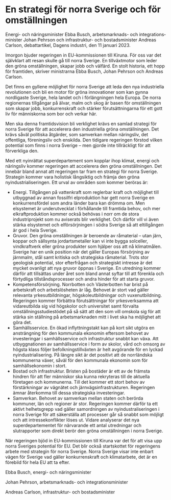 # En strategi för norra Sverige och för omställningen

Energi- och närings­minister Ebba Busch, arbetsmarknads- och integrations­minister Johan Pehrson och infrastruktur- och bostadsminister Andreas Carlson, debattartikel, Dagens industri, den 11 januari 2023.

Imorgon bjuder regeringen in EU-kommissionen till Kiruna. För oss var det självklart att resan skulle gå till norra Sverige. En tillväxtmotor som leder den gröna omställningen, skapar jobb och välfärd. En stolt historia, ett hopp för framtiden, skriver ministrarna Ebba Busch, Johan Pehrson och Andreas Carlson.

Det finns en gyllene möjlighet för norra Sverige att leda den nya industriella revolutionen och bli en motor för gröna innovationer som kan gynna nordligaste Sverige, hela landet och i förlängningen hela Europa. De norra regionernas tillgångar på älvar, malm och skog är basen för omställningen som skapar jobb, konkurrenskraft och stärker förutsättningarna för ett gott liv för människorna som bor och verkar här.

Men ska denna framtidsvision bli verklighet krävs en samlad strategi för norra Sverige för att accelerera den industriella gröna omställningen. Det krävs såväl politiska åtgärder, som samverkan mellan näringsliv, det offentliga, föreningsliv och enskilda. Den tidigare regeringen förstod vilken potential som finns i norra Sverige – men gjorde inte tillräckligt för att förverkliga den.

Med ett nyinrättat superdepartement som kopplar ihop klimat, energi och näringsliv kommer regeringen att accelerera den gröna omställningen. Det innebär bland annat att regeringen tar fram en strategi för norra Sverige. Strategin kommer vara holistisk långsiktig och främja den gröna nyindustrialiseringen. Ett urval av områden som kommer beröras är:

* Energi. Tillgången på vattenkraft som reglerbar kraft och möjlighet till utbyggnad av annan fossilfri elproduktion har gett norra Sverige en konkurrensfördel som andra länder bara kan drömma om. Men elsystemet är underutvecklat i förhållande till framtida behov, och mer elkraftproduktion kommer också behövas i norr om de stora industriprojekt som nu aviserats blir verklighet. Och därför vill vi även stärka elsystemet och elförsörjningen i södra Sverige så att eltillgången är god i hela Sverige.
* Gruvor. Den gröna omställningen är beroende av råmaterial – utan järn, koppar och sällsynta jordartsmetaller kan vi inte bygga solceller, vindkraftverk eller gröna produkter som hjälper oss att nå klimatmålen. Sverige har en unik position när det gäller Europas försörjning av järnmalm, stål samt kritiska och strategiska råmaterial. Trots stor geologisk potential, stor efterfrågan och strategiskt intresse är det mycket ovanligt att nya gruvor öppnas i Sverige. En utredning kommer därför att tillsättas under året som bland annat syftar till att förenkla och förtydliga tillståndsprocesser och andra hinder för att starta gruvor.
* Kompetensförsörjning. Norrbotten och Västerbotten har brist på arbetskraft och arbetslösheten är låg. Behovet är stort vad gäller relevanta yrkesutbildningar, högskoleutbildningar och vuxenutbildning. Regeringen kommer förbättra förutsättningar för yrkesverksamma att vidareutbilda sig vid högskolor och universitet samt förvalta omställningsstudiestödet på så sätt att den som vill omskola sig för att stärka sin ställning på arbetsmarknaden mitt i livet ska ha möjlighet att göra det.
* Samhällsservice. En ökad inflyttningstakt kan på kort sikt utgöra en ansträngning för den kommunala ekonomin eftersom behovet av investeringar i samhällsservice och infrastruktur snabbt kan växa. Att utbyggnationen av samhällsservice i form av skolor, vård och omsorg av högsta klass följer befolkningstillväxten är helt avgörande för en lyckad nyindustrialisering. På längre sikt är det positivt att de norrländska kommunerna växer, såväl för den kommunala ekonomin som för samhällsekonomin i stort.
* Bostad och infrastruktur. Bristen på bostäder är ett av de främsta hindren för att fler människor ska kunna rekryteras till de aktuella företagen och kommunerna. Till det kommer ett stort behov av förstärkningar av vägnätet och järnvägsinfrastrukturen. Regeringen ämnar återkomma till dessa strategiska investeringar.
* Samverkan. Behovet av samverkan mellan staten och berörda kommuner, län och regioner är stor. Regeringen kommer därför ta ett aktivt helhetsgrepp vad gäller samordningen av nyindustraliseringen i norra Sverige för att säkerställa att processer går så snabbt som möjligt och att intressekonflikter löses ut. Vidare analyserar det nya superdepartementet för närvarande ett antal utredningar och slutrapporter som direkt berör den gröna omställningen i norra Sverige.

När regeringen bjöd in EU-kommissionen till Kiruna var det för att visa upp norra Sveriges potential för EU. Det blir också startskottet för regeringens arbete med strategin för norra Sverige. Norra Sverige visar inte enbart vägen för Sverige vad gäller konkurrenskraft och klimatarbete, det är en förebild för hela EU att ta efter.

Ebba Busch, energi- och näringsminister

Johan Pehrson, arbetsmarknads- och integrationsminister

Andreas Carlson, infrastruktur- och bostadsminister
